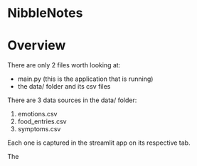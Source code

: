 # NibbleNotes

# Overview
There are only 2 files worth looking at:
- main.py (this is the application that is running)
- the data/ folder and its csv files

There are 3 data sources in the data/ folder:  
1. emotions.csv
2. food_entries.csv
3. symptoms.csv

Each one is captured in the streamlit app on its respective tab.

The 

